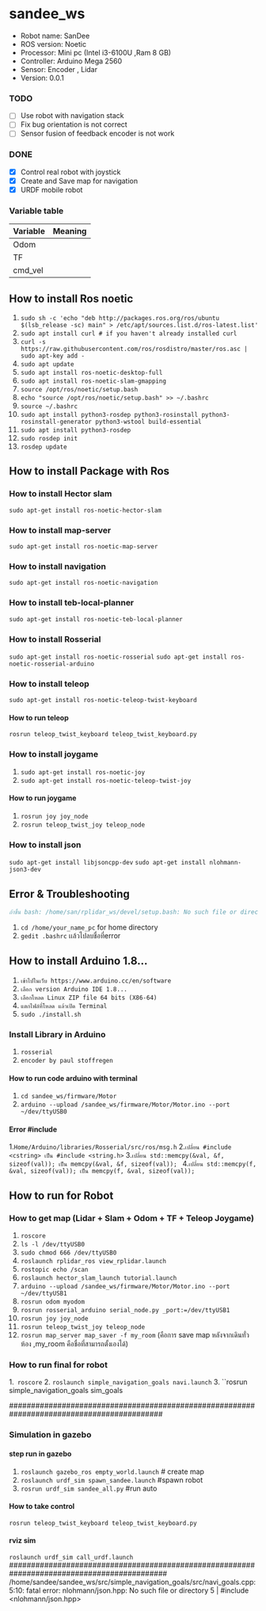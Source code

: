 # sandee_ws
- Robot name: SanDee
- ROS version: Noetic
- Processor: Mini pc (Intel i3-6100U ,Ram 8 GB)
- Controller: Arduino Mega 2560
- Sensor: Encoder , Lidar
- Version: 0.0.1

### TODO
- [ ] Use robot with navigation stack
- [ ] Fix bug orientation is not correct
- [ ] Sensor fusion of feedback encoder is not work

### DONE
- [x] Control real robot with joystick
- [x] Create and Save map for navigation
- [x] URDF mobile robot

### Variable table
| Variable | Meaning |
| --- | --- |
| Odom|  |
| TF |  |
| cmd_vel |  |

## How to install Ros noetic

1. ``sudo sh -c 'echo "deb http://packages.ros.org/ros/ubuntu $(lsb_release -sc) main" > /etc/apt/sources.list.d/ros-latest.list'``
2. ``sudo apt install curl # if you haven't already installed curl``
3. ``curl -s https://raw.githubusercontent.com/ros/rosdistro/master/ros.asc | sudo apt-key add -``
4. ``sudo apt update``
5. ``sudo apt install ros-noetic-desktop-full``
6. ``sudo apt install ros-noetic-slam-gmapping``
7. ``source /opt/ros/noetic/setup.bash``
8. ``echo "source /opt/ros/noetic/setup.bash" >> ~/.bashrc``
9. ``source ~/.bashrc``
10. ``sudo apt install python3-rosdep python3-rosinstall python3-rosinstall-generator python3-wstool build-essential``
11. ``sudo apt install python3-rosdep``
12. ``sudo rosdep init``
13. ``rosdep update``


## How to install Package with Ros

### How to install Hector slam
``sudo apt-get install ros-noetic-hector-slam``

### How to install map-server
``sudo apt-get install ros-noetic-map-server``

### How to install navigation
``sudo apt-get install ros-noetic-navigation``

### How to install teb-local-planner
``sudo apt-get install ros-noetic-teb-local-planner``

### How to install Rosserial
``sudo apt-get install ros-noetic-rosserial``
``sudo apt-get install ros-noetic-rosserial-arduino``

### How to install teleop
``sudo apt-get install ros-noetic-teleop-twist-keyboard``
#### How to run teleop
``rosrun teleop_twist_keyboard teleop_twist_keyboard.py``

### How to install joygame
1. ``sudo apt-get install ros-noetic-joy``
2. ``sudo apt-get install ros-noetic-teleop-twist-joy``
#### How to run joygame
1. ``rosrun joy joy_node``
2. ``rosrun teleop_twist_joy teleop_node``

### How to install json
``sudo apt-get install libjsoncpp-dev``
``sudo apt-get install nlohmann-json3-dev``

## Error & Troubleshooting
 ```bibtex
ถ้าขึ้น bash: /home/san/rplidar_ws/devel/setup.bash: No such file or directory
```
1. ``cd /home/your_name_pc`` for home directory
2. ``gedit .bashrc`` เเล้วไปลบชื่อที่error

## How to install Arduino 1.8...
1. ``เข้าไปในเว็บ https://www.arduino.cc/en/software``
2. ``เลือก version Arduino IDE 1.8...``
3. ``เลือกโหลด Linux ZIP file 64 bits (X86-64)``
4. ``แตกไฟล์ที่โหลด แล้วเปิด Terminal ``
5. ``sudo ./install.sh``
 
### Install Library in Arduino
1. ``rosserial``
2. ``encoder by paul stoffregen``

#### How to run code arduino with terminal
1. ``cd sandee_ws/firmware/Motor``
2. ``arduino --upload /sandee_ws/firmware/Motor/Motor.ino --port ~/dev/ttyUSB0``

#### Error #include <cstring>
1.``Home/Arduino/libraries/Rosserial/src/ros/msg.h``
2.``เปลี่ยน #include <cstring> เป็น #include <string.h>``
3.``เปลี่ยน std::memcpy(&val, &f, sizeof(val)); เป็น memcpy(&val, &f, sizeof(val)); ``
4.``เปลี่ยน std::memcpy(f, &val, sizeof(val)); เป็น memcpy(f, &val, sizeof(val)); ``

## How to run for Robot
### How to get map (Lidar + Slam + Odom + TF + Teleop Joygame)
1. ``roscore``
2. ``ls -l /dev/ttyUSB0``
3. ``sudo chmod 666 /dev/ttyUSB0``
4. ``roslaunch rplidar_ros view_rplidar.launch``
5. ``rostopic echo /scan``
6. ``roslaunch hector_slam_launch tutorial.launch``
7. ``arduino --upload /sandee_ws/firmware/Motor/Motor.ino --port ~/dev/ttyUSB1``
8. ``rosrun odom myodom`` 
9. ``rosrun rosserial_arduino serial_node.py _port:=/dev/ttyUSB1``
10. ``rosrun joy joy_node``
11. ``rosrun teleop_twist_joy teleop_node``
12. ``rosrun map_server map_saver -f my_room`` (คือการ save map หลังจากเดินทั่วห้อง ,my_room คือชื่อที่สามารถตั้งเองได้)

### How to run final for robot
1.`` roscore``
2. ``roslaunch simple_navigation_goals navi.launch``
3. ``rosrun simple_navigation_goals sim_goals

###########################################################################################
### Simulation in gazebo

#### step run in gazebo
1. ``roslaunch gazebo_ros empty_world.launch`` # create map
2. ``roslaunch urdf_sim spawn_sandee.launch`` #spawn robot
3. ``rosrun urdf_sim sandee_all.py`` #run auto

#### How to take control
``rosrun teleop_twist_keyboard teleop_twist_keyboard.py``

#### rviz sim
``roslaunch urdf_sim call_urdf.launch``
############################################################################################
/home/sandee/sandee_ws/src/simple_navigation_goals/src/navi_goals.cpp:5:10: fatal error: nlohmann/json.hpp: No such file or directory
    5 | #include <nlohmann/json.hpp>
